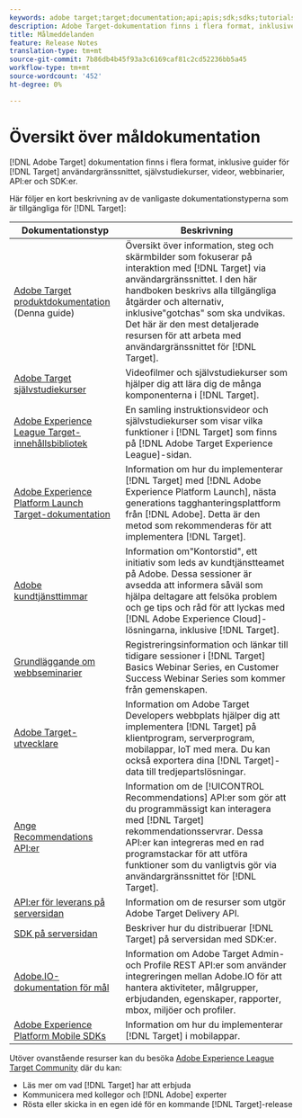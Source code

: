 ```yaml
---
keywords: adobe target;target;documentation;api;apis;sdk;sdks;tutorials;doc;documentation
description: Adobe Target-dokumentation finns i flera format, inklusive översikter, självstudiekurser och guider för både användargränssnittet, SKD:er och API:er.
title: Målmeddelanden
feature: Release Notes
translation-type: tm+mt
source-git-commit: 7b86db4b45f93a3c6169caf81c2cd52236bb5a45
workflow-type: tm+mt
source-wordcount: '452'
ht-degree: 0%

---
```



# Översikt över måldokumentation

[!DNL Adobe Target] dokumentation finns i flera format, inklusive guider för  [!DNL Target] användargränssnittet, självstudiekurser, videor, webbinarier, API:er och SDK:er.

Här följer en kort beskrivning av de vanligaste dokumentationstyperna som är tillgängliga för [!DNL Target]:

| Dokumentationstyp | Beskrivning |
| --- | --- |
| [Adobe Target produktdokumentation](/help/target-home.md)<br> (Denna guide) | Översikt över information, steg och skärmbilder som fokuserar på interaktion med [!DNL Target] via användargränssnittet. I den här handboken beskrivs alla tillgängliga åtgärder och alternativ, inklusive&quot;gotchas&quot; som ska undvikas. Det här är den mest detaljerade resursen för att arbeta med användargränssnittet för [!DNL Target]. |
| [Adobe Target självstudiekurser](https://experienceleague.adobe.com/docs/target-learn/tutorials/overview.html) | Videofilmer och självstudiekurser som hjälper dig att lära dig de många komponenterna i [!DNL Target]. |
| [Adobe Experience League Target-innehållsbibliotek](https://guided.adobe.com/#recommended/solutions/target) | En samling instruktionsvideor och självstudiekurser som visar vilka funktioner i [!DNL Target] som finns på [!DNL Adobe Target Experience League]-sidan. |
| [Adobe Experience Platform Launch Target-dokumentation](/help/c-implementing-target/c-implementing-target-for-client-side-web/how-to-deployatjs/cmp-implementing-target-using-adobe-launch.md) | Information om hur du implementerar [!DNL Target] med [!DNL Adobe Experience Platform Launch], nästa generations tagghanteringsplattform från [!DNL Adobe]. Detta är den metod som rekommenderas för att implementera [!DNL Target]. |
| [Adobe kundtjänsttimmar](/help/cmp-resources-and-contact-information.md#concept_58EA30379D3B48C4848BA2A8C464A5B7) | Information om&quot;Kontorstid&quot;, ett initiativ som leds av kundtjänstteamet på Adobe. Dessa sessioner är avsedda att informera såväl som hjälpa deltagare att felsöka problem och ge tips och råd för att lyckas med [!DNL Adobe Experience Cloud]-lösningarna, inklusive [!DNL Target]. |
| [Grundläggande om webbseminarier](https://landing.adobe.com/acs/2018/na/adobe-target/registration.html) | Registreringsinformation och länkar till tidigare sessioner i [!DNL Target] Basics Webinar Series, en Customer Success Webinar Series som kommer från gemenskapen. |
| [Adobe Target-utvecklare](http://developers.adobetarget.com/) | Information om Adobe Target Developers webbplats hjälper dig att implementera [!DNL Target] på klientprogram, serverprogram, mobilappar, IoT med mera. Du kan också exportera dina [!DNL Target]-data till tredjepartslösningar. |
| [Ange Recommendations API:er](https://developers.adobetarget.com/api/recommendations/) | Information om de [!UICONTROL Recommendations] API:er som gör att du programmässigt kan interagera med [!DNL Target] rekommendationsservrar. Dessa API:er kan integreras med en rad programstackar för att utföra funktioner som du vanligtvis gör via användargränssnittet för [!DNL Target]. |
| [API:er för leverans på serversidan](https://developers.adobetarget.com/api/delivery-api/) | Information om de resurser som utgör Adobe Target Delivery API. |
| [SDK på serversidan](https://adobetarget-sdks.gitbook.io/docs/) | Beskriver hur du distribuerar [!DNL Target] på serversidan med SDK:er. |
| [Adobe.IO-dokumentation för mål](http://developers.adobetarget.com/api/#introduction) | Information om Adobe Target Admin- och Profile REST API:er som använder integreringen mellan Adobe.IO för att hantera aktiviteter, målgrupper, erbjudanden, egenskaper, rapporter, mbox, miljöer och profiler. |
| [Adobe Experience Platform Mobile SDKs](https://aep-sdks.gitbook.io/docs/using-mobile-extensions/adobe-target) | Information om hur du implementerar [!DNL Target] i mobilappar. |

Utöver ovanstående resurser kan du besöka [Adobe Experience League Target Community](https://experienceleaguecommunities.adobe.com/t5/adobe-target/ct-p/adobe-target-community) där du kan:

* Läs mer om vad [!DNL Target] har att erbjuda
* Kommunicera med kollegor och [!DNL Adobe] experter
* Rösta eller skicka in en egen idé för en kommande [!DNL Target]-release